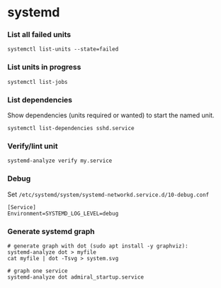 # systemd

### List all failed units 

```
systemctl list-units --state=failed
```

### List units in progress

```
systemctl list-jobs
```

### List dependencies

Show dependencies (units required or wanted) to start the named unit. 

```
systemctl list-dependencies sshd.service
```
### Verify/lint unit

```
systemd-analyze verify my.service
```

### Debug

Set `/etc/systemd/system/systemd-networkd.service.d/10-debug.conf`

```
[Service]
Environment=SYSTEMD_LOG_LEVEL=debug
```

### Generate systemd graph
```
# generate graph with dot (sudo apt install -y graphviz):
systemd-analyze dot > myfile
cat myfile | dot -Tsvg > system.svg

# graph one service
systemd-analyze dot admiral_startup.service
```
